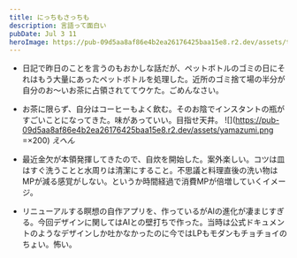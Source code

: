 ```yaml
---
title: にっちもさっちも
description: 言語って面白い
pubDate: Jul 3 11
heroImage: https://pub-09d5aa8af86e4b2ea26176425baa15e8.r2.dev/assets/thumbnailtea.jpg
---
```

- 日記で昨日のことを言うのもおかしな話だが、ペットボトルのゴミの日にそれはもう大量にあったペットボトルを処理した。近所のゴミ捨て場の半分が自分のお〜いお茶に占領されててウケた。ごめんなさい。

- お茶に限らず、自分はコーヒーもよく飲む。そのお陰でインスタントの瓶がすごいことになってきた。味があっていい。目指せ天井。
![](https://pub-09d5aa8af86e4b2ea26176425baa15e8.r2.dev/assets/yamazumi.png  =×200)
*えへん*

- 最近金欠が本領発揮してきたので、自炊を開始した。案外楽しい。コツは皿はすぐ洗うことと水周りは清潔にすること。不思議と料理直後の洗い物はMPが減る感覚がしない。というか時間経過で消費MPが倍増していくイメージ。

- リニューアルする瞑想の自作アプリを、作っているがAIの進化が凄まじすぎる。今回デザインに関してはAIとの壁打ちで作った。当時は公式ドキュメントのようなデザインしか吐かなかったのに今ではLPもモダンもチョチョイのちょい。怖い。